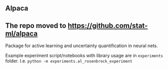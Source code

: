 ## Alpaca

## The repo moved to https://github.com/stat-ml/alpaca

Package for active learning and uncertainty quantification in neural nets.

Example experiment script/notebooks with library usage are in `experiments` folder. I.e.
`python -m experiments.al_rosenbrock_experiment`
